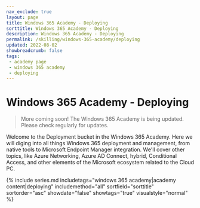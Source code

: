 ```yaml
---
nav_exclude: true
layout: page
title: Windows 365 Academy - Deploying
sorttitle: Windows 365 Academy - Deploying
description: Windows 365 Academy - Deploying
permalink: /skilling/windows-365-academy/deploying
updated: 2022-08-02
showbreadcrumb: false
tags: 
 - academy page
 - windows 365 academy
 - deploying
---
```


# Windows 365 Academy - Deploying

> More coming soon! The Windows 365 Academy is being updated. Please check regularly for updates.

Welcome to the Deployment bucket in the Windows 365 Academy. Here we will diging into all things Windows 365 deployment and management, from native tools to Microsoft Endpoint Manager integration. We'll cover other topics, like Azure Networking, Azure AD Connect, hybrid, Conditional Access, and other elements of the Microsoft ecosystem related to the Cloud PC. 

{% include series.md 
    includetags="windows 365 academy|academy content|deploying" 
    includemethod="all" 
    sortfield="sorttitle" sortorder="asc" showdate="false" showtags="true" 
    visualstyle="normal"
%}